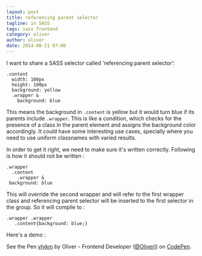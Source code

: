 ```yaml
---
layout: post
title: referencing parent selector
tagline: in SASS
tags: sass frontend
category: oliver
author: oliver
date: 2014-08-21 07:00
---
```


I want to share a SASS selector called 'referencing parent selector’:

	.content 
	  width: 100px
	  height: 100px
	  background: yellow
	  .wrapper &
	    background: blue

This means the background in ```.content``` is yellow but it would turn blue if its parents include ```.wrapper```. This is like a condition, which checks for the presence of a class in the parent element and assigns the background color accordingly. It could have some interesting use cases, specially where you need to use uniform classnames with varied results.

In order to get it right, we need to make sure it's written correctly. Following is how it should not be written :

	.wrapper
	  .content
	    .wrapper &
	 background: blue

This will override the second wrapper and will refer to the first wrapper class and referencing parent selector will be inserted to the first selector in the group. So it will compile to :


	.wrapper .wrapper 
	   .content{background: blue;}

Here's a demo :

<p data-height="392" data-theme-id="0" data-slug-hash="vIykm" data-default-tab="result" class='codepen'>See the Pen <a href='http://codepen.io/Oliverl/pen/vIykm/'>vIykm</a> by Oliver - Frontend Developer (<a href='http://codepen.io/Oliverl'>@Oliverl</a>) on <a href='http://codepen.io'>CodePen</a>.</p>
<script async src="//codepen.io/assets/embed/ei.js"></script>